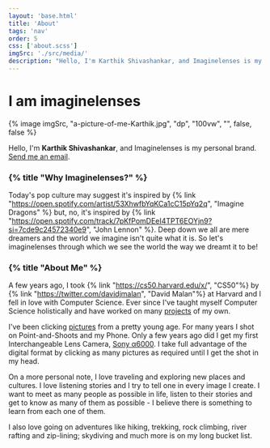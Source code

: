 ```yaml
---
layout: 'base.html'
title: 'About'
tags: 'nav'
order: 5
css: ['about.scss']
imgSrc: './src/media/'
description: "Hello, I'm Karthik Shivashankar, and Imaginelenses is my personal brand. A few years ago, I took CS50 by David Malan at Harvard and I fell in love with Computer Science."
---
```


<div class="content">

<h1 class="title">I am imaginelenses</h1>

<div class="contained avatar">
  {% image imgSrc, "a-picture-of-me-Karthik.jpg", "dp", "100vw", "", false, false  %}
</div>

Hello, I'm **Karthik Shivashankar**, and Imaginelenses is my personal brand. <a href="mailto:imaginelenses@gmail.com">Send me an email</a>.

### {% title "Why Imaginelenses?" %}
Today's pop culture may suggest it's inspired by {% link "https://open.spotify.com/artist/53XhwfbYqKCa1cC15pYq2q", "Imagine Dragons" %} but, no, it's inspired by {% link "https://open.spotify.com/track/7pKfPomDEeI4TPT6EOYjn9?si=7cde9c24572340e9", "John Lennon" %}. Deep down we all are mere dreamers and the world we imagine isn't quite what it is. So let's imaginelenses through which we see the world the way we dreamt it to be!

### {% title "About Me" %}
A few years ago, I took {% link "https://cs50.harvard.edu/x/", "CS50"%} by {% link "https://twitter.com/davidjmalan", "David Malan"%} at Harvard and I fell in love with Computer Science. Ever since I've taught myself Computer Science holistically and have worked on many <a href="/projects">projects</a> of my own.

I've been clicking <a href="/photo">pictures</a> from a pretty young age. For many years I shot on Point-and-Shoots and my Phone. Only a few years ago did I get my first Interchangeable Lens Camera, <a href="https://www.sony.co.in/electronics/interchangeable-lens-cameras/ilce-6000-body-kit" target="_blank">Sony α6000</a>. I take full advantage of the digital format by clicking as many pictures as required until I get the shot in my head.

On a more personal note, I love traveling and exploring new places and cultures. I love listening stories and I try to tell one in every image I create. I want to meet as many people as possible in life, listen to their stories and get to know as many of them as possible - I believe there is something to learn from each one of them.
  
I also love going on adventures like hiking, trekking, rock climbing, river rafting and zip-lining; skydiving and much more is on my long bucket list.

</div>